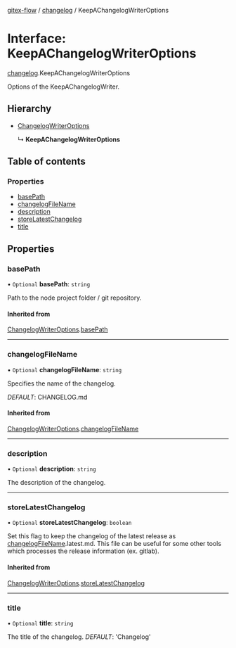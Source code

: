 [gitex-flow](../README.md) / [changelog](../modules/changelog.md) / KeepAChangelogWriterOptions

# Interface: KeepAChangelogWriterOptions

[changelog](../modules/changelog.md).KeepAChangelogWriterOptions

Options of the KeepAChangelogWriter.

## Hierarchy

- [ChangelogWriterOptions](changelog.changelogwriteroptions.md)

  ↳ **KeepAChangelogWriterOptions**

## Table of contents

### Properties

- [basePath](changelog.keepachangelogwriteroptions.md#basepath)
- [changelogFileName](changelog.keepachangelogwriteroptions.md#changelogfilename)
- [description](changelog.keepachangelogwriteroptions.md#description)
- [storeLatestChangelog](changelog.keepachangelogwriteroptions.md#storelatestchangelog)
- [title](changelog.keepachangelogwriteroptions.md#title)

## Properties

### basePath

• `Optional` **basePath**: `string`

Path to the node project folder / git repository.

#### Inherited from

[ChangelogWriterOptions](changelog.changelogwriteroptions.md).[basePath](changelog.changelogwriteroptions.md#basepath)

___

### changelogFileName

• `Optional` **changelogFileName**: `string`

Specifies the name of the changelog.

*DEFAULT*: CHANGELOG.md

#### Inherited from

[ChangelogWriterOptions](changelog.changelogwriteroptions.md).[changelogFileName](changelog.changelogwriteroptions.md#changelogfilename)

___

### description

• `Optional` **description**: `string`

The description of the changelog.

___

### storeLatestChangelog

• `Optional` **storeLatestChangelog**: `boolean`

Set this flag to keep the changelog of the latest release as [changelogFileName](changelog.keepachangelogwriteroptions.md#changelogfilename).latest.md.
This file can be useful for some other tools which processes the release information (ex. gitlab).

#### Inherited from

[ChangelogWriterOptions](changelog.changelogwriteroptions.md).[storeLatestChangelog](changelog.changelogwriteroptions.md#storelatestchangelog)

___

### title

• `Optional` **title**: `string`

The title of the changelog.
*DEFAULT*: 'Changelog'
